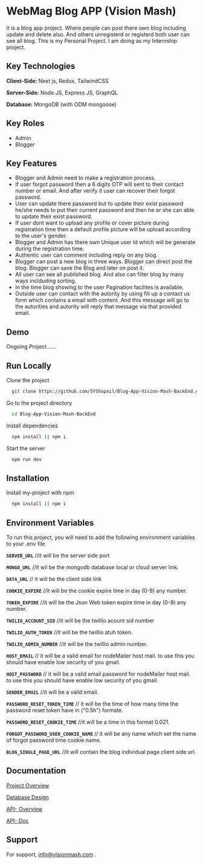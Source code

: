# WebMag Blog APP (Vision Mash)

It is a blog app project. Where people can post there own blog including update and delete also. And others unregisterd or registerd both user can see all blog.
This is my Personal Project. I am doing as my Internship project.

## Key Technologies

**Client-Side:** Next js, Redux, TailwindCSS

**Server-Side:** Node JS, Express JS, GraphQL

**Database:** MongoDB (with ODM mongoose)

## Key Roles

- Admin
- Blogger

## Key Features

- Blogger and Admin need to make a registration process.
- If user forgot password then a 6 digits OTP will sent to their contact number or email. And after verify it user can recover their forgot password.
- User can update there password but to update their exist password he/she needs to put their current password and then he or she can able to update their exist password.
- If user dont want to upload any profile or cover picture during registration time then a default profile picture will be upload according to the user's gender.
- Blogger and Admin has there own Unique user Id which will be generate during the registration time.
- Authentic user can comment including reply on any blog.
- Blogger can post a new blog in three ways. Blogger can direct post the blog. Blogger can save the Blog and later on post it.
- All user can see all published blog. And also can filter blog by many ways inclduding sorting.
- In the time blog showing to the user Pagination facilites is available.
- Outside user can contact with the autority by using fill up a contact us form which contains a email with content. And this message will go to the autorities and autority will reply that message via that provided email.

## Demo

Ongoing Project......

## Run Locally

Clone the project

```bash
  git clone https://github.com/SYShopnil/Blog-App-Vision-Mash-BackEnd.git
```

Go to the project directory

```bash
  cd Blog-App-Vision-Mash-BackEnd
```

Install dependencies

```bash
  npm install || npm i
```

Start the server

```bash
  npm run dev
```

## Installation

Install my-project with npm

```bash
  npm install || npm i
```

## Environment Variables

To run this project, you will need to add the following environment variables to your .env file

**`SERVER_URL`** //it will be the server side port

**`MONGO_URL`** //it wil be the mongodb database local or cloud server link.

**`DATA_URL`** // it will be the client side link

**`COOKIE_EXPIRE`** //it will be the cookie expire time in day (0-9) any number.

**`TOKEN_EXPIRE`** //it will be the Json Web token expire time in day (0-9) any number.

**`TWILIO_ACCOUNT_SID`** //it will be the twillio acount sid number

**`TWILIO_AUTH_TOKEN`** //it will be the twillio atuh token.

**`TWILIO_ADMIN_NUMBER`** //it will be the twillio admin number.

**`HOST_EMAIL`** // it will be a valid email for nodeMailer host mail. to use this you should have enable low security of you gmail.

**`HOST_PASSWORD`** // it will be a valid email password for nodeMailer host mail. to use this you should have enable low security of you gmail.

**`SENDER_EMAIL`** //it will be a valid email.

**`PASSWORD_RESET_TOKEN_TIME`** // it will be the time of how many time the password reset token have in ("0.5h") formate.

**`PASSWORD_RESET_COOKIE_TIME`** //it will be a time in this format 0.021.

**`FORGOT_PASSWORD_USER_COOKIE_NAME`** // it will be any name which set the name of forgot password time cookie name.

**`BLOG_SINGLE_PAGE_URL`** //it will contain the blog individual page client side url.

## Documentation

[Project Overview](https://drive.google.com/file/d/16myre9dRR38-0LqBv1G5dh4hNP9w8v5K/view?usp=sharing)

[Database Design](https://drive.google.com/file/d/1UMgyleuiFniimXcNY5vmIdtJ1NB93m5-/view?usp=sharing)

[API- Overview](https://drive.google.com/file/d/1V6KNtxFX3Nx1Y2cW3L15x4H_1Oqtjmjj/view?usp=sharing)

[API- Doc](https://drive.google.com/file/d/13IaYjFhswZ73yFSSkWLgfYkug_wLThfR/view?usp=sharing)

## Support

For support, info@visionmash.com .
